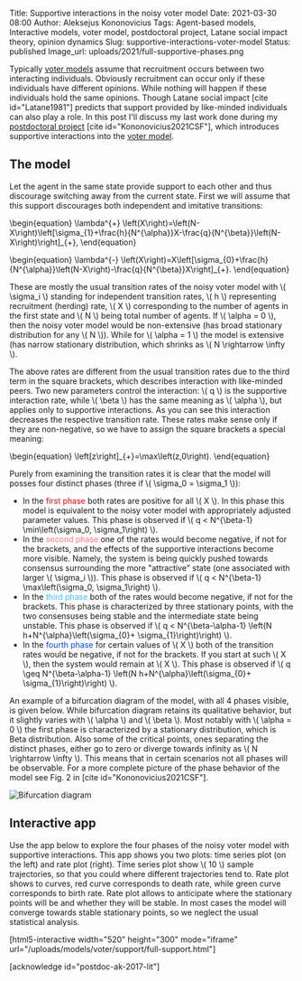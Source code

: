 Title: Supportive interactions in the noisy voter model
Date: 2021-03-30 08:00
Author: Aleksejus Kononovicius
Tags: Agent-based models, Interactive models, voter model, postdoctoral project, Latane social impact theory, opinion dynamics
Slug: supportive-interactions-voter-model
Status: published
Image_url: uploads/2021/full-supportive-phases.png

Typically [voter models](/tag/voter-model/) assume that recruitment occurs
between two interacting individuals. Obviously recruitment can occur only if
these individuals have different opinions. While nothing will happen if
these individuals hold the same opinions. Though Latane social impact
[cite id="Latane1981"] predicts that support provided by like-minded
individuals can also play a role. In this post I'll discuss my last work done
during my [postdoctoral project](/tag/postdoctoral-project)
[cite id="Kononovicius2021CSF"], which introduces supportive interactions
into the [voter model](/tag/voter-model/).
<!--more-->

## The model

Let the agent in the same state provide support to each other and thus
discourage switching away from the current state. First we will assume that
this support discourages both independent and imitative transitions:

\begin{equation}
    \lambda^{+} \left(X\right)=\left(N-X\right)\left[\sigma_{1}+\frac{h}{N^{\alpha}}X-\frac{q}{N^{\beta}}\left(N-X\right)\right]_{+},
\end{equation}

\begin{equation}
    \lambda^{-} \left(X\right)=X\left[\sigma_{0}+\frac{h}{N^{\alpha}}\left(N-X\right)-\frac{q}{N^{\beta}}X\right]_{+}.
\end{equation}

These are mostly the usual transition rates of the noisy voter model with
\\\( \sigma\_i \\\) standing for independent transition rates, \\\( h \\\)
representing recruitment (herding) rate, \\\( X \\\) corresponding to the
number of agents in the first state and \\\( N \\\) being total number of
agents. If \\\( \alpha = 0 \\\), then the noisy voter model would be
non-extensive (has broad stationary distribution for any \\\( N \\\)). While
for \\\( \alpha = 1 \\\) the model is extensive (has narrow stationary
distribution, which shrinks as \\\( N \rightarrow \infty \\\).

The above rates are different from the usual transition rates due to the
third term in the square brackets, which describes interaction with
like-minded peers. Two new parameters control the interaction: \\\( q \\\)
is the supportive interaction rate, while \\\( \beta \\\) has the same
meaning as \\\( \alpha \\\), but applies only to supportive interactions.
As you can see this interaction decreases the respective transition rate.
These rates make sense only if they are non-negative, so we have to assign
the square brackets a special meaning:

\begin{equation}
    \left[z\right]_{+}=\max\left(z,0\right).
\end{equation}

Purely from examining the transition rates it is clear that the model will
posses four distinct phases (three if \\\( \sigma\_0 = \sigma\_1 \\\)):

* In the <span style="color: #ee0011">first phase</span> both rates are
positive for all \\\( X \\\). In this phase this model is equivalent to the
noisy voter model with appropriately adjusted parameter values. This phase is
observed if \\\( q < N^{\beta-1} \min\left(\sigma\_0, \sigma\_1\right) \\\).
* In the <span style="color: #ff7788">second phase</span> one of the rates
would become negative, if not for the brackets, and the effects of the
supportive interactions become more visible. Namely, the system is being
quickly pushed towards consensus surrounding the more "attractive" state
(one associated with larger \\\( \sigma\_i \\\)). This phase is observed if
\\\( q < N^{\beta-1} \max\left(\sigma\_0, \sigma\_1\right) \\\).
* In the <span style="color: #44bbff">third phase</span> both of the rates
would become negative, if not for the brackets. This phase is characterized
by three stationary points, with the two consensuses being stable and the
intermediate state being unstable. This phase is observed if
\\\( q < N^{\beta-\alpha-1} \left(N h+N^{\alpha}\left(\sigma_{0}+
\sigma_{1}\right)\right) \\\).
* In the <span style="color: #0044ee">fourth phase</span> for certain values
of \\\( X \\\) both of the transition rates would be negative, if not for the
brackets. If you start at such \\\( X \\\), then the system would remain at
\\\( X \\\). This phase is observed if
\\\( q \geq N^{\beta-\alpha-1} \left(N h+N^{\alpha}\left(\sigma_{0}+
\sigma_{1}\right)\right) \\\).

An example of a bifurcation diagram of the model, with all 4 phases
visible, is given below. While bifurcation diagram retains its qualitative
behavior, but it slightly varies with \\\( \alpha \\\) and \\\( \beta \\\).
Most notably with \\\( \alpha = 0 \\\) the first phase is characterized by a
stationary distribution, which is Beta distribution. Also some of the critical
points, ones separating the distinct phases, either go to zero or diverge
towards infinity as \\\( N \rightarrow \infty \\\). This means that in
certain scenarios not all phases will be observable. For a more complete
picture of the phase behavior of the model see Fig. 2 in
[cite id="Kononovicius2021CSF"].

![Bifurcation diagram](/uploads/2021/full-supportive-phases.png "Bifurcation diagram of the model with α=β=1 (corresponds to Fig. 2 (a) from
the article).")

## Interactive app

Use the app below to explore the four phases of the noisy voter model with
supportive interactions. This app shows you two plots: time series plot
(on the left) and rate plot (right). Time series plot show \\\( 10 \\\)
sample trajectories, so that you could where different trajectories tend to.
Rate plot shows to curves, red curve corresponds to death rate, while green
curve corresponds to birth rate. Rate plot allows to anticipate where the
stationary points will be and whether they will be stable. In most cases the
model will converge towards stable stationary points, so we neglect the usual
statistical analysis.

[html5-interactive width="520" height="300" mode="iframe"
url="/uploads/models/voter/support/full-support.html"]

[acknowledge id="postdoc-ak-2017-lit"]

